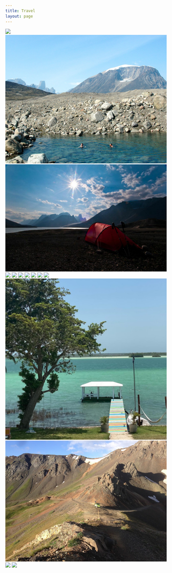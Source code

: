 ```yaml
---
title: Travel
layout: page
---
```





<img src="/assets/images/b.jpg">
<img src="/assets/images/x1.jpeg">
<img src="/assets/images/x13.jpeg">
<img src="/assets/images/a.jpg">
<img src="/assets/images/d.jpg">
<img src="/assets/images/x3.jpg">
<img src="/assets/images/e.jpg">
<img src="/assets/images/f.jpg">
<img src="/assets/images/x2.jpg">
<img src="/assets/images/g.jpg">
<img src="/assets/images/x10.jpeg">
<img src="/assets/images/x6.jpeg">
<img src="/assets/images/x4.jpeg">
<img src="/assets/images/h.jpg">

